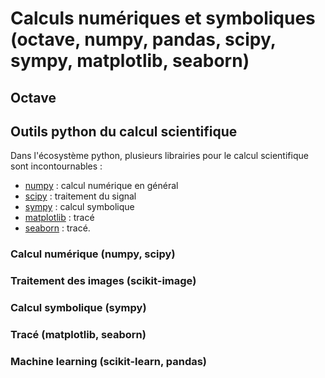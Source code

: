 # Calculs numériques et symboliques (octave, numpy, pandas, scipy, sympy, matplotlib, seaborn)

## Octave

## Outils python du calcul scientifique

Dans l'écosystème python, plusieurs librairies pour le calcul scientifique sont incontournables :

- [numpy](https://numpy.org) : calcul numérique en général
- [scipy](https://scipy.org/) : traitement du signal
- [sympy](https://www.sympy.org) : calcul symbolique
- [matplotlib](https://matplotlib.org/) : tracé
- [seaborn](https://seaborn.pydata.org/) : tracé.



### Calcul numérique (numpy, scipy)

### Traitement des images (scikit-image)

### Calcul symbolique (sympy)

### Tracé (matplotlib, seaborn)

### Machine learning (scikit-learn, pandas)
